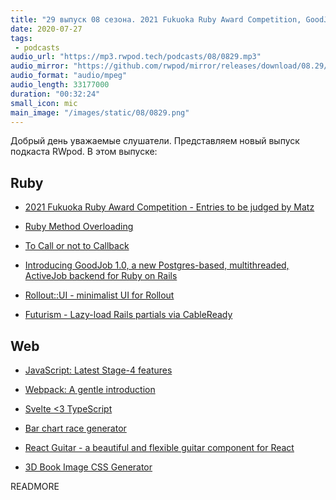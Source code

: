 ```yaml
---
title: "29 выпуск 08 сезона. 2021 Fukuoka Ruby Award Competition, GoodJob, Rollout::UI, Futurism, React Guitar и прочее"
date: 2020-07-27
tags:
 - podcasts
audio_url: "https://mp3.rwpod.tech/podcasts/08/0829.mp3"
audio_mirror: "https://github.com/rwpod/mirror/releases/download/08.29/0829.mp3"
audio_format: "audio/mpeg"
audio_length: 33177000
duration: "00:32:24"
small_icon: mic
main_image: "/images/static/08/0829.png"
---
```


Добрый день уважаемые слушатели. Представляем новый выпуск подкаста RWpod. В этом выпуске:

## Ruby

 - [2021 Fukuoka Ruby Award Competition - Entries to be judged by Matz](https://www.ruby-lang.org/en/news/2020/07/16/fukuoka-ruby-award-2021/)
 - [Ruby Method Overloading](https://lucaguidi.com/2020/07/22/ruby-method-overloading/)
 - [To Call or not to Callback](https://marouenbousnina.com/tutorials/2020-07-20-to-call-or-not-to-callback/)


 - [Introducing GoodJob 1.0, a new Postgres-based, multithreaded, ActiveJob backend for Ruby on Rails](https://island94.org/2020/07/introducing-goodjob-1-0)
 - [Rollout::UI - minimalist UI for Rollout](https://github.com/fetlife/rollout-ui)
 - [Futurism - Lazy-load Rails partials via CableReady](https://github.com/julianrubisch/futurism)

## Web

 - [JavaScript: Latest Stage-4 features](https://dev.to/hemanth/stage-4-features-5a26)
 - [Webpack: A gentle introduction](https://ui.dev/webpack/)
 - [Svelte <3 TypeScript](https://svelte.dev/blog/svelte-and-typescript)


 - [Bar chart race generator](https://fabdevgit.github.io/barchartrace/)
 - [React Guitar - a beautiful and flexible guitar component for React](https://react-guitar.com/)
 - [3D Book Image CSS Generator](https://3d-book-css.netlify.app/)

READMORE
